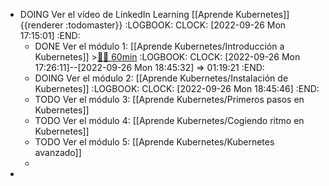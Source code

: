 - DOING Ver el vídeo de LinkedIn Learning [[Aprende Kubernetes]] {{renderer :todomaster}}
  :LOGBOOK:
  CLOCK: [2022-09-26 Mon 17:15:01]
  :END:
	- DONE Ver el módulo 1: [[Aprende Kubernetes/Introducción a Kubernetes]] >[🍅🍅 60min](#agenda-pomo://?t=f-1664205997403-1800%2Cf-1664208359930-1800)
	  :LOGBOOK:
	  CLOCK: [2022-09-26 Mon 17:26:11]--[2022-09-26 Mon 18:45:32] =>  01:19:21
	  :END:
	- DOING Ver el módulo 2: [[Aprende Kubernetes/Instalación de Kubernetes]]
	  :LOGBOOK:
	  CLOCK: [2022-09-26 Mon 18:45:46]
	  :END:
	- TODO Ver el módulo 3: [[Aprende Kubernetes/Primeros pasos en Kubernetes]]
	- TODO Ver el módulo 4: [[Aprende Kubernetes/Cogiendo ritmo en Kubernetes]]
	- TODO Ver el módulo 5: [[Aprende Kubernetes/Kubernetes avanzado]]
	-
-